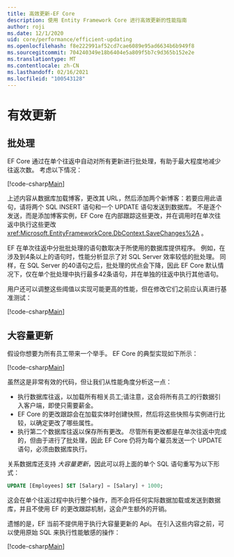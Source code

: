 ```yaml
---
title: 高效更新-EF Core
description: 使用 Entity Framework Core 进行高效更新的性能指南
author: roji
ms.date: 12/1/2020
uid: core/performance/efficient-updating
ms.openlocfilehash: f8e222991af52cd7cae6089e95ad6634b6b949f8
ms.sourcegitcommit: 704240349e18b6404e5a809f5b7c9d365b152e2e
ms.translationtype: MT
ms.contentlocale: zh-CN
ms.lasthandoff: 02/16/2021
ms.locfileid: "100543128"
---
```

# <a name="efficient-updating"></a>有效更新

## <a name="batching"></a>批处理

EF Core 通过在单个往返中自动对所有更新进行批处理，有助于最大程度地减少往返次数。 考虑以下情况：

[!code-csharp[Main](../../../samples/core/Performance/Program.cs#SaveChangesBatching)]

上述内容从数据库加载博客，更改其 URL，然后添加两个新博客：若要应用此语句，请将两个 SQL INSERT 语句和一个 UPDATE 语句发送到数据库。 不是逐个发送，而是添加博客实例，EF Core 在内部跟踪这些更改，并在调用时在单次往返中执行这些更改 <xref:Microsoft.EntityFrameworkCore.DbContext.SaveChanges%2A> 。

EF 在单次往返中分批批处理的语句数取决于所使用的数据库提供程序。 例如，在涉及到4条以上的语句时，性能分析显示了对 SQL Server 效率较低的批处理。 同样，在 SQL Server 的40语句之后，批处理的优点会下降，因此 EF Core 默认情况下，仅在单个批处理中执行最多42条语句，并在单独的往返中执行其他语句。

用户还可以调整这些阈值以实现可能更高的性能，但在修改它们之前应认真进行基准测试：

[!code-csharp[Main](../../../samples/core/Performance/BatchTweakingContext.cs#BatchTweaking)]

## <a name="bulk-updates"></a>大容量更新

假设你想要为所有员工带来一个举手。 EF Core 的典型实现如下所示：

[!code-csharp[Main](../../../samples/core/Performance/Program.cs#UpdateWithoutBulk)]

虽然这是非常有效的代码，但让我们从性能角度分析这一点：

* 执行数据库往返，以加载所有相关员工;请注意，这会将所有员工的行数据引入客户端，即使只需要薪金。
* EF Core 的更改跟踪会在加载实体时创建快照，然后将这些快照与实例进行比较，以确定更改了哪些属性。
* 执行第二个数据库往返以保存所有更改。 尽管所有更改都是在单次往返中完成的，但由于进行了批处理，因此 EF Core 仍将为每个雇员发送一个 UPDATE 语句，必须由数据库执行。

关系数据库还支持 *大容量更新*，因此可以将上面的单个 SQL 语句重写为以下形式：

```sql
UPDATE [Employees] SET [Salary] = [Salary] + 1000;
```

这会在单个往返过程中执行整个操作，而不会将任何实际数据加载或发送到数据库，并且不使用 EF 的更改跟踪机制，这会产生额外的开销。

遗憾的是，EF 当前不提供用于执行大容量更新的 Api。 在引入这些内容之前，可以使用原始 SQL 来执行性能敏感的操作：

[!code-csharp[Main](../../../samples/core/Performance/Program.cs#UpdateWithBulk)]
